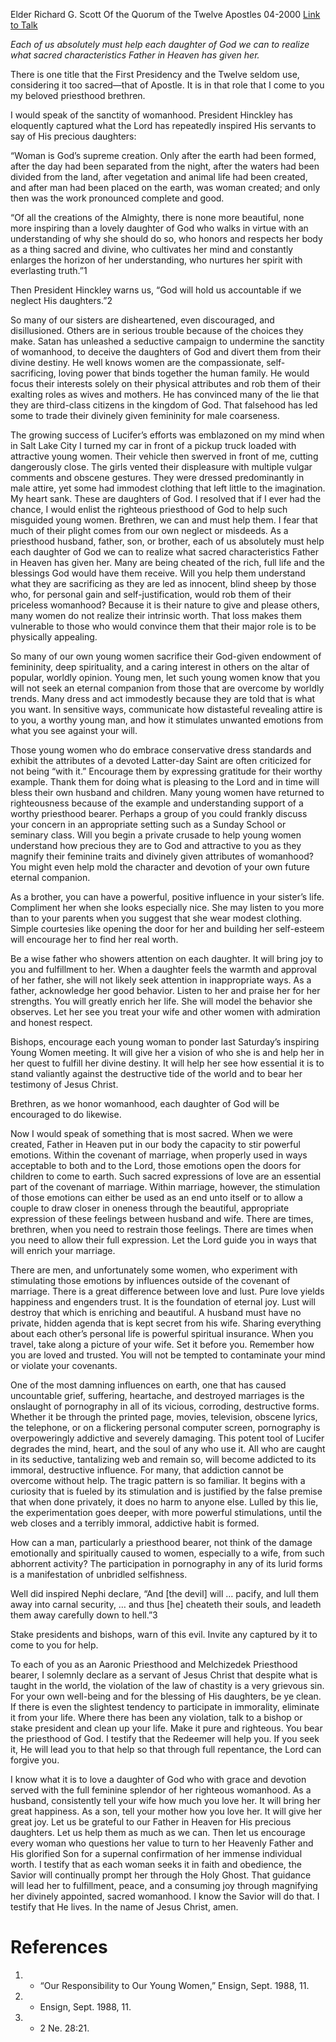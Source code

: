 Elder Richard G. Scott
Of the Quorum of the Twelve Apostles
04-2000
[Link to Talk](https://www.churchofjesuschrist.org/study/general-conference/2000/04/the-sanctity-of-womanhood?lang=eng)

_Each of us absolutely must help each daughter of God we can to realize what sacred characteristics Father in Heaven has given her._

There is one title that the First Presidency and the Twelve seldom use, considering it too sacred—that of Apostle. It is in that role that I come to you my beloved priesthood brethren.

I would speak of the sanctity of womanhood. President Hinckley has eloquently captured what the Lord has repeatedly inspired His servants to say of His precious daughters:

“Woman is God’s supreme creation. Only after the earth had been formed, after the day had been separated from the night, after the waters had been divided from the land, after vegetation and animal life had been created, and after man had been placed on the earth, was woman created; and only then was the work pronounced complete and good.

“Of all the creations of the Almighty, there is none more beautiful, none more inspiring than a lovely daughter of God who walks in virtue with an understanding of why she should do so, who honors and respects her body as a thing sacred and divine, who cultivates her mind and constantly enlarges the horizon of her understanding, who nurtures her spirit with everlasting truth.”1

Then President Hinckley warns us, “God will hold us accountable if we neglect His daughters.”2

So many of our sisters are disheartened, even discouraged, and disillusioned. Others are in serious trouble because of the choices they make. Satan has unleashed a seductive campaign to undermine the sanctity of womanhood, to deceive the daughters of God and divert them from their divine destiny. He well knows women are the compassionate, self-sacrificing, loving power that binds together the human family. He would focus their interests solely on their physical attributes and rob them of their exalting roles as wives and mothers. He has convinced many of the lie that they are third-class citizens in the kingdom of God. That falsehood has led some to trade their divinely given femininity for male coarseness.

The growing success of Lucifer’s efforts was emblazoned on my mind when in Salt Lake City I turned my car in front of a pickup truck loaded with attractive young women. Their vehicle then swerved in front of me, cutting dangerously close. The girls vented their displeasure with multiple vulgar comments and obscene gestures. They were dressed predominantly in male attire, yet some had immodest clothing that left little to the imagination. My heart sank. These are daughters of God. I resolved that if I ever had the chance, I would enlist the righteous priesthood of God to help such misguided young women. Brethren, we can and must help them. I fear that much of their plight comes from our own neglect or misdeeds. As a priesthood husband, father, son, or brother, each of us absolutely must help each daughter of God we can to realize what sacred characteristics Father in Heaven has given her. Many are being cheated of the rich, full life and the blessings God would have them receive. Will you help them understand what they are sacrificing as they are led as innocent, blind sheep by those who, for personal gain and self-justification, would rob them of their priceless womanhood? Because it is their nature to give and please others, many women do not realize their intrinsic worth. That loss makes them vulnerable to those who would convince them that their major role is to be physically appealing.

So many of our own young women sacrifice their God-given endowment of femininity, deep spirituality, and a caring interest in others on the altar of popular, worldly opinion. Young men, let such young women know that you will not seek an eternal companion from those that are overcome by worldly trends. Many dress and act immodestly because they are told that is what you want. In sensitive ways, communicate how distasteful revealing attire is to you, a worthy young man, and how it stimulates unwanted emotions from what you see against your will.

Those young women who do embrace conservative dress standards and exhibit the attributes of a devoted Latter-day Saint are often criticized for not being “with it.” Encourage them by expressing gratitude for their worthy example. Thank them for doing what is pleasing to the Lord and in time will bless their own husband and children. Many young women have returned to righteousness because of the example and understanding support of a worthy priesthood bearer. Perhaps a group of you could frankly discuss your concern in an appropriate setting such as a Sunday School or seminary class. Will you begin a private crusade to help young women understand how precious they are to God and attractive to you as they magnify their feminine traits and divinely given attributes of womanhood? You might even help mold the character and devotion of your own future eternal companion.

As a brother, you can have a powerful, positive influence in your sister’s life. Compliment her when she looks especially nice. She may listen to you more than to your parents when you suggest that she wear modest clothing. Simple courtesies like opening the door for her and building her self-esteem will encourage her to find her real worth.

Be a wise father who showers attention on each daughter. It will bring joy to you and fulfillment to her. When a daughter feels the warmth and approval of her father, she will not likely seek attention in inappropriate ways. As a father, acknowledge her good behavior. Listen to her and praise her for her strengths. You will greatly enrich her life. She will model the behavior she observes. Let her see you treat your wife and other women with admiration and honest respect.

Bishops, encourage each young woman to ponder last Saturday’s inspiring Young Women meeting. It will give her a vision of who she is and help her in her quest to fulfill her divine destiny. It will help her see how essential it is to stand valiantly against the destructive tide of the world and to bear her testimony of Jesus Christ.

Brethren, as we honor womanhood, each daughter of God will be encouraged to do likewise.

Now I would speak of something that is most sacred. When we were created, Father in Heaven put in our body the capacity to stir powerful emotions. Within the covenant of marriage, when properly used in ways acceptable to both and to the Lord, those emotions open the doors for children to come to earth. Such sacred expressions of love are an essential part of the covenant of marriage. Within marriage, however, the stimulation of those emotions can either be used as an end unto itself or to allow a couple to draw closer in oneness through the beautiful, appropriate expression of these feelings between husband and wife. There are times, brethren, when you need to restrain those feelings. There are times when you need to allow their full expression. Let the Lord guide you in ways that will enrich your marriage.

There are men, and unfortunately some women, who experiment with stimulating those emotions by influences outside of the covenant of marriage. There is a great difference between love and lust. Pure love yields happiness and engenders trust. It is the foundation of eternal joy. Lust will destroy that which is enriching and beautiful. A husband must have no private, hidden agenda that is kept secret from his wife. Sharing everything about each other’s personal life is powerful spiritual insurance. When you travel, take along a picture of your wife. Set it before you. Remember how you are loved and trusted. You will not be tempted to contaminate your mind or violate your covenants.

One of the most damning influences on earth, one that has caused uncountable grief, suffering, heartache, and destroyed marriages is the onslaught of pornography in all of its vicious, corroding, destructive forms. Whether it be through the printed page, movies, television, obscene lyrics, the telephone, or on a flickering personal computer screen, pornography is overpoweringly addictive and severely damaging. This potent tool of Lucifer degrades the mind, heart, and the soul of any who use it. All who are caught in its seductive, tantalizing web and remain so, will become addicted to its immoral, destructive influence. For many, that addiction cannot be overcome without help. The tragic pattern is so familiar. It begins with a curiosity that is fueled by its stimulation and is justified by the false premise that when done privately, it does no harm to anyone else. Lulled by this lie, the experimentation goes deeper, with more powerful stimulations, until the web closes and a terribly immoral, addictive habit is formed.

How can a man, particularly a priesthood bearer, not think of the damage emotionally and spiritually caused to women, especially to a wife, from such abhorrent activity? The participation in pornography in any of its lurid forms is a manifestation of unbridled selfishness.

Well did inspired Nephi declare, “And [the devil] will … pacify, and lull them away into carnal security, … and thus [he] cheateth their souls, and leadeth them away carefully down to hell.”3

Stake presidents and bishops, warn of this evil. Invite any captured by it to come to you for help.

To each of you as an Aaronic Priesthood and Melchizedek Priesthood bearer, I solemnly declare as a servant of Jesus Christ that despite what is taught in the world, the violation of the law of chastity is a very grievous sin. For your own well-being and for the blessing of His daughters, be ye clean. If there is even the slightest tendency to participate in immorality, eliminate it from your life. Where there has been any violation, talk to a bishop or stake president and clean up your life. Make it pure and righteous. You bear the priesthood of God. I testify that the Redeemer will help you. If you seek it, He will lead you to that help so that through full repentance, the Lord can forgive you.

I know what it is to love a daughter of God who with grace and devotion served with the full feminine splendor of her righteous womanhood. As a husband, consistently tell your wife how much you love her. It will bring her great happiness. As a son, tell your mother how you love her. It will give her great joy. Let us be grateful to our Father in Heaven for His precious daughters. Let us help them as much as we can. Then let us encourage every woman who questions her value to turn to her Heavenly Father and His glorified Son for a supernal confirmation of her immense individual worth. I testify that as each woman seeks it in faith and obedience, the Savior will continually prompt her through the Holy Ghost. That guidance will lead her to fulfillment, peace, and a consuming joy through magnifying her divinely appointed, sacred womanhood. I know the Savior will do that. I testify that He lives. In the name of Jesus Christ, amen.

# References
1. - “Our Responsibility to Our Young Women,” Ensign, Sept. 1988, 11.
2. - Ensign, Sept. 1988, 11.
3. - 2 Ne. 28:21.
